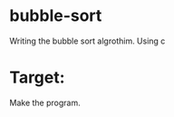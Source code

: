 # bubble-sort
Writing the bubble sort algrothim. Using c

# Target:
Make the program. 
  
  
 
 
 
 
 

 
 
  
 
 
 
 


